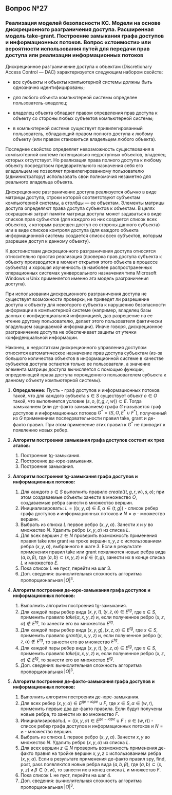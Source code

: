 ## Вопрос №27
### Реализация моделей безопасности КС. Модели на основе дискреционного разграничения доступа. Расширенная модель take-grant. Построение замыкания графа доступов и информационных потоков. Вопрос «стоимости» или вероятности использования путей для передачи прав доступа или реализации информационных потоков

Дискреционное разграничение доступа к объектам (Discretionary Access Control — DAC) характеризуется следующим набором свойств:

* все субъекты и объекты компьютерной системы должны быть однозначно идентифицированы;

* для любого объекта компьютерной системы определен пользователь-владелец;

* владелец объекта обладает правом определения прав доступа к объекту со стороны любых субъектов компьютерной системы;

* в компьютерной системе существует привилегированный пользователь, обладающий правом полного доступа к любому объекту (или правом становиться владельцем любого объекта).

Последнее свойство определяет невозможность существования в компьютерной системе потенциально недоступных объектов, владелец которых отсутствует. Но реализация права полного доступа к любому объекту посредством предварительного назначения себя его владельцем не позволяет привилегированному пользователю (администратору) использовать свои полномочия незаметно для реального владельца объекта.

Дискреционное разграничение доступа реализуется обычно в виде матрицы доступа, строки которой соответствуют субъектам компьютерной системы, а столбцы — ее объектам. Элементы матрицы доступа определяют права доступа субъектов к объектам. В целях сокращения затрат памяти матрица доступа может задаваться в виде списков прав субъектов (для каждого из них создается список всех объектов, к которым разрешен доступ со стороны данного субъекта) или в виде списков контроля доступа (для каждого объекта информационной системы создается список всех субъектов, которым разрешен доступ к данному объекту).

К достоинствам дискреционного разграничения доступа относятся относительно простая реализация (проверка прав доступа субъекта к объекту производится в момент открытия этого объекта в процессе субъекта) и хорошая изученность (в наиболее распространенных операционных системах универсального назначения типа Microsoft Windows и Unix применяется именно эта модель разграничения доступа).

При использовании дискреционного разграничения доступа не существует возможности проверки, не приведет ли разрешение доступа к объекту для некоторого субъекта к нарушению безопасности информации в компьютерной системе (например, владелец базы данных с конфиденциальной информацией, дав разрешение на ее чтение другому пользователю, делает этого пользователя фактически владельцем защищаемой информации). Иначе говоря, дискреционное разграничение доступа не обеспечивает защиты от утечки конфиденциальной информации.

Наконец, к недостаткам дискреционного управления доступом относится автоматическое назначение прав доступа субъектам (из-за большого количества объектов в информационной системе в качестве субъектов доступа остаются только ее пользователи, а значение элемента матрицы доступа вычисляется с помощью функции, определяющей права доступа порожденного пользователем субъекта к данному объекту компьютерной системы).



1. **Определение:** Пусть  - граф доступов и информационных потоков такой, что для каждого субъекта $s\in S$ существует объект $o\in O$ такой, что выполняется условие $(s,o,(t,g,r,w))\subset E$. Тогда замыканием (или де-факто замыканием) графа $G$ называется граф доступов и информационных потоков $G^*=(S,O,E^*\cup F^*)$, полученный из $G$ применением последовательности правил take, grant и де-факто правил. При этом применение этих правил к $G^*$ не приводит к появлению новых ребер.
2. **Алгоритм построения замыкания графа доступов состоит их трех этапов:**
   1. Построение tg-замыкания.
   2. Построение де-юре-замыкания.
   3. Построение замыкания.

3. **Алгоритм построения tg-замыкания графа доступов и информационных потоков:**
   1. Для каждого $s\in S$ выполнить правило $create((t,g,r,w), s, o)$; при этом создаваемые объекты занести в множество $O$, создаваемые ребра занести в множество вершин.
   2. Инициализировать: $L=((x,y,\alpha)\in E,\alpha\in(t,g))$ - список ребер графа доступов и информационных потоков и $N=\varnothing$ - множество вершин.
   3. Выбрать из списка $L$ первое ребро $(x,y,\alpha)$. Занести $x$ и $y$ во множество $N$. Удалить ребро $(x,y,\alpha)$ из списка $L$.
   4. Для всех вершин $z\in N$ проверить возможность применения правил take или grant на троке вершин $x,y,z$  с использованием ребра $(x,y,\alpha)$, выбранного в шаге 3.  Если в результате  применения правил take или grant появляются новые ребра вида $(a,b,\beta)$, где $(a,b)\subset (x,y,z)$ и $\beta\in (t,g)$, занести их в конце списка $L$ и множество $E$.
   5. Пока список $L$ не пуст, перейти на шаг 3.
   6. Доп. сведения: вычислительная сложность алгоритма пропорциональная $|O|^3$.

4. **Алгоритм построения де-юре-замыкания графа доступов и информационных потоков:**
   1. Выполнить алгоритм построения tg-замыкания.
   2. Для каждой пары ребер вида $(x,y,t),(y,z,\alpha)\in E^{tg}$, где $x\in S$, применить правило $take(\alpha,x,y,z)$ и, если полученное ребро $(x,z,\alpha)\notin E^{tg}$, то занести его во множество $E^{tg}$.
   3. Для каждой пары ребер вида $(x,y,g),(x,z,\alpha)\in E^{tg}$, где $x\in S$, применить правило $grant(\alpha,x,y,z)$ и, если полученное ребро $(y,z,\alpha)\notin E^{tg}$, то занести его во множество $E^{tg}$.
   4. Для каждой пары ребер вида $(x,y,t),(y,z,\alpha)\in E^{tg}$, где $x\in S$, применить правило $take(\alpha,x,y,z)$ и, если полученное ребро $(x,z,\alpha)\notin E^{tg}$, то занести его во множество $E^{tg}$.
   5. Доп. сведения: вычислительная сложность алгоритма пропорциональная $|O|^3$.

5. **Алгоритм построения де-факто-замыкания графа доступов и информационных потоков:**
   1. Выполнить алгоритм построения де-юре-замыкания.
   2. Для всех ребер $(x,y,\alpha)\in E^{де-юре}\cup F$, где $x\in S, \alpha\in (w,r)$, применить первые два де-факто правила. Если будут получены новые ребра, то занести их во множество $F$.
   3. Инициализировать:$L=((x,y,\alpha)\in E^{де-юре}\cup F: \alpha\in (w,r))$ - список ребер графа доступов и информационных потоков и $N=\varnothing$ - множество вершин.
   4. Выбрать из списка $L$ первое ребро $(x,y,\alpha)$. Занести $x,y$ во множество $N$. Удалить ребро $(x,y,\alpha)$ из списка $L$.
   5. Для всех вершин $z\in N$ проверить возможность применения де-факто правил на тройке вершин $x,y,z$ с использованием ребра $(х,у,\alpha)$. Если в результате применения де-факто правил spy, find, post, pass появляются новые ребра вида $(a, b,\beta)$, где $(а, b)\subset (х, у, z)$ и $\beta\in (r,w)$, то занести их в конец списка $L$ и множество $F$.
   6. Пока список $L$ не пуст, перейти на шаг 4.
   7. Доп. сведения: вычислительная сложность алгоритма пропорциональная $|O|^3$.